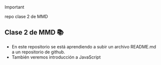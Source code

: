 > [!IMPORTANT]
> repo clase 2 de MMD

## Clase 2 de MMD 📚
- En este repositorio se está aprendiendo a subir un archivo README.md a un repositorio de github.
- También veremos introducción a JavaScript